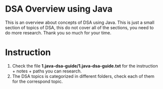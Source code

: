 # DSA Overview using Java

This is an overview about concepts of DSA using Java. This is just a small section of topics of DSA, this do not cover all of the sections, you need to do more research. Thank you so much for your time.


# Instruction

1. Check the file **1.java-dsa-guide/1.java-dsa-guide.txt** for the instruction + notes + paths you can research.
2. The DSA topics is categorized in different folders, check each of them for the correspond topic.

